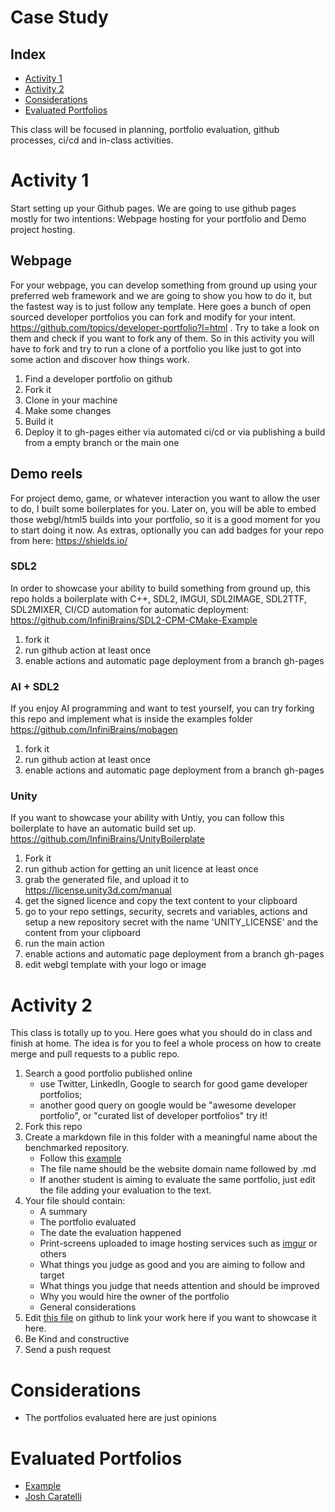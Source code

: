 # Case Study

## Index
- [Activity 1](#activity-1)
- [Activity 2](#activity-2)
- [Considerations](#considerations)
- [Evaluated Portfolios](#evaluated-portfolios)

This class will be focused in planning, portfolio evaluation, github processes, ci/cd and in-class activities.

# Activity 1

Start setting up your Github pages. We are going to use github pages mostly for two intentions: Webpage hosting for your portfolio and Demo project hosting.

## Webpage

For your webpage, you can develop something from ground up using your preferred web framework and we are going to show you how to do it, but the fastest way is to just follow any template. Here goes a bunch of open sourced developer portfolios you can fork and modify for your intent. https://github.com/topics/developer-portfolio?l=html . Try to take a look on them and check if you want to fork any of them. So in this activity you will have to fork and try to run a clone of a portfolio you like just to got into some action and discover how things work.

1. Find a developer portfolio on github
2. Fork it
3. Clone in your machine
4. Make some changes
5. Build it
6. Deploy it to gh-pages either via automated ci/cd or via publishing a build from a empty branch or the main one

## Demo reels
For project demo, game, or whatever interaction you want to allow the user to do, I built some boilerplates for you. Later on, you will be able to embed those webgl/html5 builds into your portfolio, so it is a good moment for you to start doing it now. As extras, optionally you can add badges for your repo from here: https://shields.io/

### SDL2

In order to showcase your ability to build something from ground up, this repo holds a boilerplate with C++, SDL2, IMGUI, SDL2IMAGE, SDL2TTF, SDL2MIXER, CI/CD automation for automatic deployment: https://github.com/InfiniBrains/SDL2-CPM-CMake-Example

1. fork it
2. run github action at least once
3. enable actions and automatic page deployment from a branch gh-pages

### AI + SDL2
If you enjoy AI programming and want to test yourself, you can try forking this repo and implement what is inside the examples folder https://github.com/InfiniBrains/mobagen 

1. fork it
2. run github action at least once
3. enable actions and automatic page deployment from a branch gh-pages

### Unity
If you want to showcase your ability with Untiy, you can follow this boilerplate to have an automatic build set up. https://github.com/InfiniBrains/UnityBoilerplate

1. Fork it 
2. run github action for getting an unit licence at least once
3. grab the generated file, and upload it to https://license.unity3d.com/manual
4. get the signed licence and copy the text content to your clipboard 
5. go to your repo settings, security, secrets and variables, actions and setup a new repository secret with the name 'UNITY_LICENSE' and the content from your clipboard
6. run the main action
7. enable actions and automatic page deployment from a branch gh-pages
8. edit webgl template with your logo or image

# Activity 2
This class is totally up to you. Here goes what you should do in class and finish at home. The idea is for you to feel a whole process on how to create merge and pull requests to a public repo.

1. Search a good portfolio published online
   - use Twitter, LinkedIn, Google to search for good game developer portfolios;
   - another good query on google would be "awesome developer portfolio", or "curated list of developer portfolios" try it!
2. Fork this repo
3. Create a markdown file in this folder with a meaningful name about the benchmarked repository.
   - Follow this [example](example.com.md)
   - The file name should be the website domain name followed by .md
   - If another student is aiming to evaluate the same portfolio, just edit the file adding your evaluation to the text.
4. Your file should contain:
   - A summary
   - The portfolio evaluated
   - The date the evaluation happened
   - Print-screens uploaded to image hosting services such as [imgur](https://imgur.com/) or others
   - What things you judge as good and you are aiming to follow and target
   - What things you judge that needs attention and should be improved
   - Why you would hire the owner of the portfolio
   - General considerations
5. Edit [this file](README.md) on github to link your work here if you want to showcase it here.
6. Be Kind and constructive
7. Send a push request

# Considerations
- The portfolios evaluated here are just opinions

# Evaluated Portfolios
- [Example](example.com.md)
- [Josh Caratelli](joshcaratelli.com.md)
